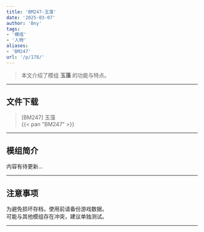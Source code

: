 ```yaml
---
title: 'BM247-玉藻'
date: '2025-03-07'
author: 'Bny'
tags:
- '模组'
- '人物'
aliases:
- 'BM247'
url: '/p/178/'
---
```


> 本文介绍了模组 **玉藻** 的功能与特点。

---

## 文件下载

> [BM247] 玉藻  
{{< pan "BM247" >}}  

---

## 模组简介

>  
内容有待更新...  

---

## 注意事项

>  
为避免损坏存档，使用前请备份游戏数据。  
可能与其他模组存在冲突，建议单独测试。  

---


